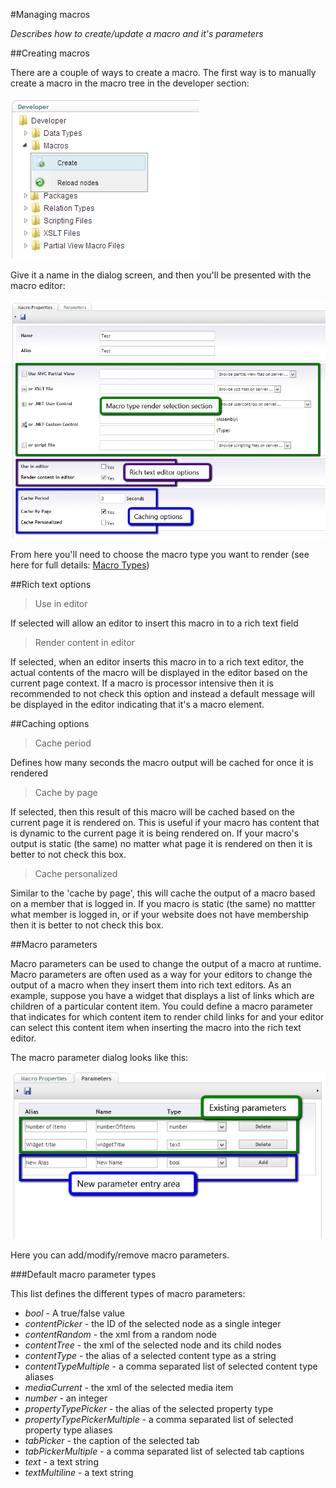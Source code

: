 #Managing macros

_Describes how to create/update a macro and it's parameters_

##Creating macros

There are a couple of ways to create a macro. The first way is to manually create a macro in the macro tree in the developer section:

![Create macro](images/create-macro-tree.png?raw=true)

Give it a name in the dialog screen, and then you'll be presented with the macro editor:

![Macro editor](images/macro-editor.png?raw=true)

From here you'll need to choose the macro type you want to render (see here for full details: [Macro Types](macro-types.md))

##Rich text options

> Use in editor

If selected will allow an editor to insert this macro in to a rich text field

> Render content in editor

If selected, when an editor inserts this macro in to a rich text editor, the actual contents of the macro will be displayed in the editor based on the current page context. If a macro is processor intensive then it is recommended to not check this option and instead a default message will be displayed in the editor indicating that it's a macro element.

##Caching options

> Cache period

Defines how many seconds the macro output will be cached for once it is rendered

> Cache by page

If selected, then this result of this macro will be cached based on the current page it is rendered on. This is useful if your macro has content that is dynamic to the current page it is being rendered on. If your macro's output is static (the same) no matter what page it is rendered on then it is better to not check this box.

> Cache personalized

Similar to the 'cache by page', this will cache the output of a macro based on a member that is logged in. If you macro is static (the same) no mattter what member is logged in, or if your website does not have membership then it is better to not check this box.

##Macro parameters

Macro parameters can be used to change the output of a macro at runtime. Macro parameters are often used as a way for your editors to change the output of a macro when they insert them into rich text editors. As an example, suppose you have a widget that displays a list of links which are children of a particular content item. You could define a macro parameter that indicates for which content item to render child links for and your editor can select this content item when inserting the macro into the rich text editor.

The macro parameter dialog looks like this:

![Macro editor](images/macro-parameter-editor.png?raw=true)

Here you can add/modify/remove macro parameters.

###Default macro parameter types

This list defines the different types of macro parameters:

- *bool* - A true/false value
- *contentPicker* - the ID of the selected node as a single integer
- *contentRandom* - the xml from a random node
- *contentTree* - the xml of the selected node and its child nodes
- *contentType* - the alias of a selected content type as a string
- *contentTypeMultiple* - a comma separated list of selected content type aliases
- *mediaCurrent* - the xml of the selected media item
- *number* - an integer
- *propertyTypePicker* - the alias of the selected property type
- *propertyTypePickerMultiple* - a comma separated list of selected property type aliases 
- *tabPicker* - the caption of the selected tab
- *tabPickerMultiple* - a comma separated list of selected tab captions
- *text* - a text string
- *textMultiline* - a text string